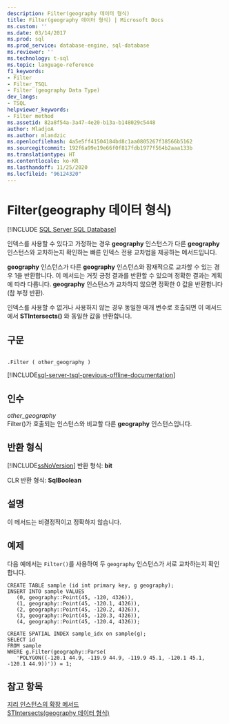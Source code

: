 ```yaml
---
description: Filter(geography 데이터 형식)
title: Filter(geography 데이터 형식) | Microsoft Docs
ms.custom: ''
ms.date: 03/14/2017
ms.prod: sql
ms.prod_service: database-engine, sql-database
ms.reviewer: ''
ms.technology: t-sql
ms.topic: language-reference
f1_keywords:
- Filter
- Filter_TSQL
- Filter (geography Data Type)
dev_langs:
- TSQL
helpviewer_keywords:
- Filter method
ms.assetid: 82a8f54a-3a47-4e20-b13a-b148029c5448
author: MladjoA
ms.author: mlandzic
ms.openlocfilehash: 4a5e5ff41504184bd8c1aa0805267f38566b5162
ms.sourcegitcommit: 192f6a99e19e66f0f817fdb1977f564b2aaa133b
ms.translationtype: HT
ms.contentlocale: ko-KR
ms.lasthandoff: 11/25/2020
ms.locfileid: "96124320"
---
```

# <a name="filter-geography-data-type"></a>Filter(geography 데이터 형식)
[!INCLUDE [SQL Server SQL Database](../../includes/applies-to-version/sql-asdb.md)]

  인덱스를 사용할 수 있다고 가정하는 경우 **geography** 인스턴스가 다른 **geography** 인스턴스와 교차하는지 확인하는 빠른 인덱스 전용 교차법을 제공하는 메서드입니다.  
  
 **geography** 인스턴스가 다른 **geography** 인스턴스와 잠재적으로 교차할 수 있는 경우 1을 반환합니다. 이 메서드는 거짓 긍정 결과를 반환할 수 있으며 정확한 결과는 계획에 따라 다릅니다. **geography** 인스턴스가 교차하지 않으면 정확한 0 값을 반환합니다(참 부정 반환).  
  
 인덱스를 사용할 수 없거나 사용하지 않는 경우 동일한 매개 변수로 호출되면 이 메서드에서 **STIntersects()** 와 동일한 값을 반환합니다.  
  
## <a name="syntax"></a>구문  
  
```  
  
.Filter ( other_geography )  
```  
  
[!INCLUDE[sql-server-tsql-previous-offline-documentation](../../includes/sql-server-tsql-previous-offline-documentation.md)]

## <a name="arguments"></a>인수
 *other_geography*  
 Filter()가 호출되는 인스턴스와 비교할 다른 **geography** 인스턴스입니다.  
  
## <a name="return-types"></a>반환 형식  
 [!INCLUDE[ssNoVersion](../../includes/ssnoversion-md.md)] 반환 형식: **bit**  
  
 CLR 반환 형식: **SqlBoolean**  
  
## <a name="remarks"></a>설명  
 이 메서드는 비결정적이고 정확하지 않습니다.  
  
## <a name="examples"></a>예제  
 다음 예에서는 `Filter()`를 사용하여 두 `geography` 인스턴스가 서로 교차하는지 확인합니다.  
  
```  
CREATE TABLE sample (id int primary key, g geography);  
INSERT INTO sample VALUES  
   (0, geography::Point(45, -120, 4326)),  
   (1, geography::Point(45, -120.1, 4326)),  
   (2, geography::Point(45, -120.2, 4326)),  
   (3, geography::Point(45, -120.3, 4326)),  
   (4, geography::Point(45, -120.4, 4326));  
  
CREATE SPATIAL INDEX sample_idx on sample(g);  
SELECT id  
FROM sample   
WHERE g.Filter(geography::Parse(  
   'POLYGON((-120.1 44.9, -119.9 44.9, -119.9 45.1, -120.1 45.1, -120.1 44.9))')) = 1;  
```  
  
## <a name="see-also"></a>참고 항목  
 [지리 인스턴스의 확장 메서드](../../t-sql/spatial-geography/extended-methods-on-geography-instances.md)   
 [STIntersects&#40;geography 데이터 형식&#41;](../../t-sql/spatial-geography/stintersects-geography-data-type.md)  
  
  

